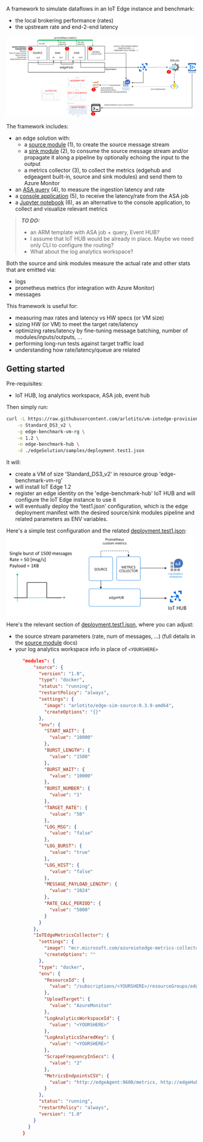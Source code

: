 A framework to simulate dataflows in an IoT Edge instance and benchmark:
* the local brokering performance (rates)
* the upstream rate and end-2-end latency

![](./images/architecture.png)

The framework includes:

* an edge solution with:
  * a [source module](./edgeSolution/modules/source) (1), to create the source message stream
  * a [sink module](./edgeSolution/modules/sink) (2), to consume the source message stream and/or propagate it along a pipeline by optionally echoing the input to the output
  * a metrics collector (3), to collect the metrics (edgehub and edgeagent built-in, source and sink modules) and send them to Azure Monitor
* an [ASA query](./asa/) (4), to measure the ingestion latency and rate
* a [console application](./console/) (5), to receive the latency/rate from the ASA job
* a [Jupyter notebook](./jupyter/) (6), as an alternative to the console application, to collect and visualize relevant metrics

> **_TO DO:_** 
> * an ARM template with ASA job + query, Event HUB? 
> * I assume that IoT HUB would be already in place. Maybe we need only CLI to configure the routing?
> * What about the log analytics workspace? 

Both the source and sink modules measure the actual rate and other stats that are emitted via:
* logs
* prometheus metrics (for integration with Azure Monitor)
* messages

This framework is useful for:
* measuring max rates and latency vs HW specs (or VM size)
* sizing HW (or VM) to meet the target rate/latency
* optimizing rates/latency by fine-tuning message batching, number of modules/inputs/outputs, ...
* performing long-run tests against target traffic load
* understanding how rate/latency/queue are related

## Getting started
Pre-requisites:
* IoT HUB, log analytics workspace, ASA job, event hub

Then simply run:
```bash
curl -L https://raw.githubusercontent.com/arlotito/vm-iotedge-provision/dev/scripts/vmedge.sh | bash -s -- \
    -s Standard_DS3_v2 \
    -g edge-benchmark-vm-rg \
    -e 1.2 \
    -n edge-benchmark-hub \
    -d ./edgeSolution/samples/deployment.test1.json
```

It will:
* create a VM of size 'Standard_DS3_v2' in resource group 'edge-benchmark-vm-rg'
* will install IoT Edge 1.2 
* register an edge identity on the 'edge-benchmark-hub' IoT HUB and will configure the IoT Edge instance to use it
* will eventually deploy the 'test1.json' configuration, which is the edge deployment manifest with the desired source/sink modules pipeline and related parameters as ENV variables.

Here's a simple test configuration and the related [deployment.test1.json](deployment.test1.json):
![](./images/simple-example.png)

Here's the relevant section of [deployment.test1.json](deployment.test1.json), where you can adjust:
* the source stream parameters (rate, num of messages, ...) (full details in the [source module](./edgeSolution/modules/source) docs)
* your log analytics workspace info in place of `<YOURSHERE>`

```json
      "modules": {
          "source": {
            "version": "1.0",
            "type": "docker",
            "status": "running",
            "restartPolicy": "always",
            "settings": {
              "image": "arlotito/edge-sim-source:0.3.9-amd64",
              "createOptions": "{}"
            },
            "env": {
              "START_WAIT": {
                "value": "10000"
              },
              "BURST_LENGTH": {
                "value": "1500"
              },
              "BURST_WAIT": {
                "value": "10000"
              },
              "BURST_NUMBER": {
                "value": "1"
              },
              "TARGET_RATE": {
                "value": "50"
              },
              "LOG_MSG": {
                "value": "false"
              },
              "LOG_BURST": {
                "value": "true"
              },
              "LOG_HIST": {
                "value": "false"
              },
              "MESSAGE_PAYLOAD_LENGTH": {
                "value": "1024"
              },
              "RATE_CALC_PERIOD": {
                "value": "5000"
              }
            }
          },
          "IoTEdgeMetricsCollector": {
            "settings": {
              "image": "mcr.microsoft.com/azureiotedge-metrics-collector:1.0",
              "createOptions": ""
            },
            "type": "docker",
            "env": {
              "ResourceId": {
                "value": "/subscriptions/<YOURSHERE>/resourceGroups/edge-benchmark-hub-rg/providers/Microsoft.Devices/IotHubs/<YOURSHERE>"
              },
              "UploadTarget": {
                "value": "AzureMonitor"
              },
              "LogAnalyticsWorkspaceId": {
                "value": "<YOURSHERE>"
              },
              "LogAnalyticsSharedKey": {
                "value": "<YOURSHERE>"
              },
              "ScrapeFrequencyInSecs": {
                "value": "2"
              },
              "MetricsEndpointsCSV": {
                "value": "http://edgeAgent:9600/metrics, http://edgeHub:9600/metrics, http://source:9600/metrics"
              }
            },
            "status": "running",
            "restartPolicy": "always",
            "version": "1.0"
          }
        }
      }
```

 


